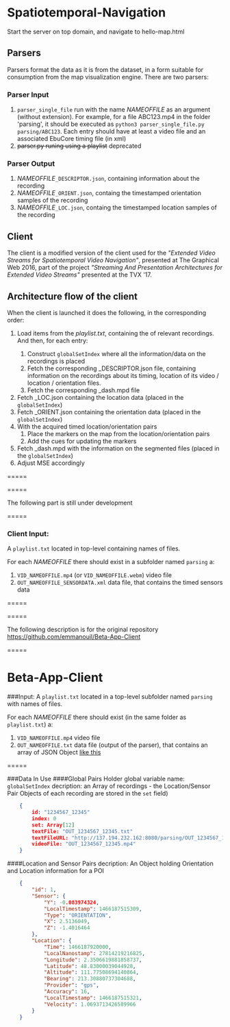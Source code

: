 # Spatiotemporal-Navigation

Start the server on top domain, and navigate to hello-map.html


## Parsers
Parsers format the data as it is from the dataset, in a form suitable for consumption from the map visualization engine. 
There are two parsers:

### Parser Input

1. `parser_single_file` run with the name _NAMEOFFILE_ as an argument (without extension). For example, for a file ABC123.mp4 in the folder 'parsing', it should be executed as `python3 parser_single_file.py parsing/ABC123`. Each entry should have at least a video file and an associated EbuCore timing file (in xml)
2. ~~parser.py runing using a playlist~~ deprecated

### Parser Output

1. _NAMEOFFILE_`_DESCRIPTOR.json`, containing information about the recording
2. _NAMEOFFILE_`_ORIENT.json`, containg the timestamped orientation samples of the recording
3. _NAMEOFFILE_`_LOC.json`, containg the timestamped location samples of the recording


## Client
The client is a modified version of the client used for the _"Extended Video Streams for Spatiotemporal Video Navigation"_, presented at The Graphical Web 2016, part of the project _"Streaming And Presentation Architectures for Extended Video Streams"_ presented at the TVX '17.

## Architecture flow of the client
When the client is launched it does the following, in the corresponding order:
1. Load items from the _playlist.txt_, containing the <NAMEOFFILE> of relevant recordings. And then, for each <NAMEOFFILE> entry:
    1. Construct `globalSetIndex` where all the information/data on the recordings is placed
    2. Fetch the corresponding <NAMEOFFILE>_DESCRIPTOR.json file, containing information on the recordings about its timing, location of its video / location / orientation files.
    3. Fetch the corresponding <NAMEOFFILE>_dash.mpd file
2. Fetch <NAMEOFFILE>_LOC.json containing the location data (placed in the `globalSetIndex`)
3. Fetch <NAMEOFFILE>_ORIENT.json containing the orientation data (placed in the `globalSetIndex`)
4. With the acquired timed location/orientation pairs
    1. Place the markers on the map from the location/orientation pairs
    2. Add the cues for updating the markers
5. Fetch <NAMEOFFILE>_dash.mpd with the information on the segmented files (placed in the `globalSetIndex`)
6. Adjust MSE accordingly



=====

=====

The following part is still under development 

=====

### Client Input:
A `playlist.txt` located in top-level containing names of files.

For each _NAMEOFFILE_ there should exist in a subfolder named `parsing` a:

1. `VID_NAMEOFFILE.mp4` (or `VID_NAMEOFFILE.webm`) video file
2. `OUT_NAMEOFFILE_SENSORDATA.xml` data file, that contains the timed sensors data





=====

=====

The following description is for the original repository https://github.com/emmanouil/Beta-App-Client 

=====

# Beta-App-Client

###Input:
A `playlist.txt` located in a top-level subfolder named `parsing` with names of files.

For each _NAMEOFFILE_ there should exist (in the same folder as `playlist.txt`) a:

1. `VID_NAMEOFFILE.mp4` video file
2. `OUT_NAMEOFFILE.txt` data file (output of the parser), that contains an array of JSON Object [like this](#location-and-sensor-pairs)

=====

###Data In Use
####Global Pairs Holder
global variable name: ```globalSetIndex```
decription: an Array of recordings - the Location/Sensor Pair Objects of each recording are stored in the ```set``` field)
```JSON
    {
        id: "1234567_12345"
        index: 0
        set: Array[12]
        textFile: "OUT_1234567_12345.txt"
        textFileURL: "http://137.194.232.162:8080/parsing/OUT_1234567_12345.txt"
        videoFile: "OUT_1234567_12345.mp4"
    }
```


####Location and Sensor Pairs
decription: An Object holding Orientation and Location information for a POI
```JSON
    {
        "id": 1,
        "Sensor": {
            "Y": -0.083974324,
            "LocalTimestamp": 1466187515309,
            "Type": "ORIENTATION",
            "X": 2.5136049,
            "Z": -1.4016464
        },
        "Location": {
            "Time": 1466187920000,
            "LocalNanostamp": 27814219216825,
            "Longitude": 2.3506619881858737,
            "Latitude": 48.83000039044928,
            "Altitude": 111.77508694140864,
            "Bearing": 213.30880737304688,
            "Provider": "gps",
            "Accuracy": 16,
            "LocalTimestamp": 1466187515321,
            "Velocity": 1.0693713426589966
        }
    }
```
